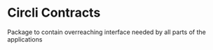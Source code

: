 # Circli Contracts

Package to contain overreaching interface needed by all parts of the applications